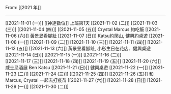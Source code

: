 From: [[2021 年]]

---

[[2021-11-01 (一)]] [[神達數位]] 上班第1天
[[2021-11-02 (二)]]
[[2021-11-03 (三)]] 
[[2021-11-04 (四)]] 
[[2021-11-05 (五)]] Crystal Marcus 約吃飯
[[2021-11-06 (六)]]  黃景昱看腳趾
[[2021-11-07 (日)]] Katsu約爬山, 健興約桌遊
[[2021-11-08 (一)]]
[[2021-11-09 (二)]]
[[2021-11-10 (三)]]
[[2021-11-11 (四)]]
[[2021-11-12 (五)]]
[[2021-11-13 (六)]] 黃景昱看腳趾, 小彤生日在花店、健興桌遊
[[2021-11-14 (日)]]
[[2021-11-15 (一)]]
[[2021-11-16 (二)]]	
[[2021-11-17 (三)]]
[[2021-11-18 (四)]]
[[2021-11-19 (五)]]
[[2021-11-20 (六)]] 威士忌酒展 Ben Katsu
[[2021-11-21 (日)]] 健興桌遊
[[2021-11-22 (一)]]
[[2021-11-23 (二)]]
[[2021-11-24 (三)]]
[[2021-11-25 (四)]]
[[2021-11-26 (五)]] 和 Marcus, Crystal 一起去打疫苗
[[2021-11-27 (六)]]
[[2021-11-28 (日)]]
[[2021-11-29 (一)]]
[[2021-11-30 (二)]]


